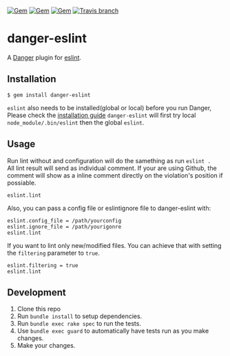 [![Gem](https://img.shields.io/gem/v/danger-eslint.svg)](https://rubygems.org/gems/danger-eslint)
[![Gem](https://img.shields.io/gem/dt/danger-eslint.svg)](https://rubygems.org/gems/danger-eslint)
[![Gem](https://img.shields.io/gem/dtv/danger-eslint.svg)](https://rubygems.org/gems/danger-eslint)
[![Travis branch](https://img.shields.io/travis/leonhartX/danger-eslint/master.svg)](https://travis-ci.org/leonhartX/danger-eslint)
# danger-eslint

A [Danger](https://github.com/danger/danger) plugin for [eslint](http://eslint.org/).

## Installation

    $ gem install danger-eslint
    
`eslint` also needs to be installed(global or local) before you run Danger, Please check the [installation guide](http://eslint.org/docs/user-guide/getting-started)
`danger-eslint` will first try local `node_module/.bin/eslint` then the global `eslint`.

## Usage
Run lint without and configuration will do the samething as run `eslint .`  
All lint result will send as individual comment. If your are using Github, the comment will show as a inline comment directly on the violation's position if possiable.

    eslint.lint

Also, you can pass a config file or eslintignore file to danger-eslint with:

    eslint.config_file = /path/yourconfig
    eslint.ignore_file = /path/yourigonre
    eslint.lint
    
If you want to lint only new/modified files. You can achieve that with setting the `filtering` parameter to `true`.

    eslint.filtering = true
    eslint.lint

## Development

1. Clone this repo
2. Run `bundle install` to setup dependencies.
3. Run `bundle exec rake spec` to run the tests.
4. Use `bundle exec guard` to automatically have tests run as you make changes.
5. Make your changes.
